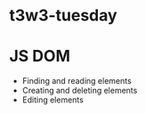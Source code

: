 # t3w3-tuesday
# JS DOM

- Finding and reading elements
- Creating and deleting elements
- Editing elements
